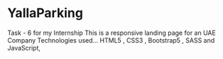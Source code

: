 # YallaParking
Task - 6 for my Internship  This is a responsive landing page for an UAE Company Technologies used... HTML5 , CSS3 , Bootstrap5 , SASS and JavaScript,
